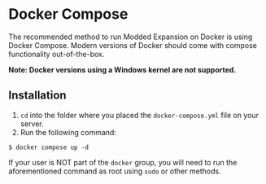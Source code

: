 # Docker Compose
The recommended method to run Modded Expansion on Docker is using Docker Compose. Modern versions of Docker should come with compose functionality out-of-the-box.

**Note: Docker versions using a Windows kernel are not supported.**

## Installation

1. `cd` into the folder where you placed the `docker-compose.yml` file on your server.
2. Run the following command:
```
$ docker compose up -d
```

If your user is NOT part of the `docker` group, you will need to run the aforementioned command as root using `sudo` or other methods.

